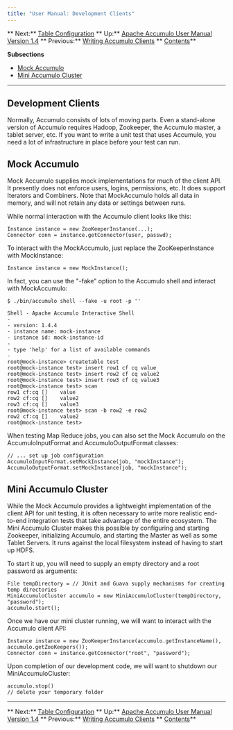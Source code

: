 ```yaml
---
title: "User Manual: Development Clients"
---
```


** Next:** [Table Configuration][2] ** Up:** [Apache Accumulo User Manual Version 1.4][4] ** Previous:** [Writing Accumulo Clients][6]   ** [Contents][8]**   
  
<a id="CHILD_LINKS"></a>**Subsections**

* [Mock Accumulo][9]
* [Mini Accumulo Cluster][10]

* * *

## <a id="Development_Clients"></a> Development Clients

Normally, Accumulo consists of lots of moving parts. Even a stand-alone version of Accumulo requires Hadoop, Zookeeper, the Accumulo master, a tablet server, etc. If you want to write a unit test that uses Accumulo, you need a lot of infrastructure in place before your test can run. 

## <a id="Mock_Accumulo"></a> Mock Accumulo

Mock Accumulo supplies mock implementations for much of the client API. It presently does not enforce users, logins, permissions, etc. It does support Iterators and Combiners. Note that MockAccumulo holds all data in memory, and will not retain any data or settings between runs. 

While normal interaction with the Accumulo client looks like this: 
    
    
    Instance instance = new ZooKeeperInstance(...);
    Connector conn = instance.getConnector(user, passwd);
    

To interact with the MockAccumulo, just replace the ZooKeeperInstance with MockInstance: 
    
    
    Instance instance = new MockInstance();
    

In fact, you can use the "-fake" option to the Accumulo shell and interact with MockAccumulo: 
    
    
    $ ./bin/accumulo shell --fake -u root -p ''
    
    Shell - Apache Accumulo Interactive Shell
    -
    - version: 1.4.4
    - instance name: mock-instance
    - instance id: mock-instance-id
    -
    - type 'help' for a list of available commands
    -
    root@mock-instance> createtable test
    root@mock-instance test> insert row1 cf cq value
    root@mock-instance test> insert row2 cf cq value2
    root@mock-instance test> insert row3 cf cq value3
    root@mock-instance test> scan
    row1 cf:cq []    value
    row2 cf:cq []    value2
    row3 cf:cq []    value3
    root@mock-instance test> scan -b row2 -e row2
    row2 cf:cq []    value2
    root@mock-instance test>
    

When testing Map Reduce jobs, you can also set the Mock Accumulo on the AccumuloInputFormat and AccumuloOutputFormat classes: 
    
    
    // ... set up job configuration
    AccumuloInputFormat.setMockInstance(job, "mockInstance");
    AccumuloOutputFormat.setMockInstance(job, "mockInstance");
    

## <a id="Mini_Accumulo_Cluster"></a> Mini Accumulo Cluster

While the Mock Accumulo provides a lightweight implementation of the client API for unit testing, it is often necessary to write more realistic end-to-end integration tests that take advantage of the entire ecosystem. The Mini Accumulo Cluster makes this possible by configuring and starting Zookeeper, initializing Accumulo, and starting the Master as well as some Tablet Servers. It runs against the local filesystem instead of having to start up HDFS. 

To start it up, you will need to supply an empty directory and a root password as arguments: 
    
    
    File tempDirectory = // JUnit and Guava supply mechanisms for creating temp directories
    MiniAccumuloCluster accumulo = new MiniAccumuloCluster(tempDirectory, "password");
    accumulo.start();
    

Once we have our mini cluster running, we will want to interact with the Accumulo client API: 
    
    
    Instance instance = new ZooKeeperInstance(accumulo.getInstanceName(), accumulo.getZooKeepers());
    Connector conn = instance.getConnector("root", "password");
    

Upon completion of our development code, we will want to shutdown our MiniAccumuloCluster: 
    
    
    accumulo.stop()
    // delete your temporary folder
    

* * *

** Next:** [Table Configuration][2] ** Up:** [Apache Accumulo User Manual Version 1.4][4] ** Previous:** [Writing Accumulo Clients][6]   ** [Contents][8]**

   [2]: Table_Configuration.html
   [4]: accumulo_user_manual.html
   [6]: Writing_Accumulo_Clients.html
   [8]: Contents.html
   [9]: Development_Clients.html#Mock_Accumulo
   [10]: Development_Clients.html#Mini_Accumulo_Cluster

